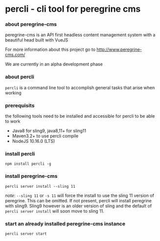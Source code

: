 # percli - cli tool for peregrine cms

### about peregrine-cms

peregrine-cms is an API first headless content management system with a 
beautiful head built with VueJS

For more information about this project go to http://www.peregrine-cms.com/

We are currently in an alpha development phase

### about percli

`percli` is a command line tool to accomplish general tasks that arise when 
working

### prerequisits

the following tools need to be installed and accessible for percli to be able to work

- Java8 for sling9, java8,11+ for sling11 
- Maven3.2+ to use percli compile
- NodeJS 10.16.0 (LTS)

### install percli
```
npm install percli -g
```

### install peregrine-cms
```
percli server install --sling 11
```
_note_: `--sling 11` or `-s 11` will force the install to use the sling 11 version of peregrine. This can be
omitted. If not present, percli will install peregrine with sling9. Sling9 however is an older version of sling
and the default of `percli server install` will soon move to sling 11.  

### start an already installed peregrine-cms instance

```
percli server start
```
